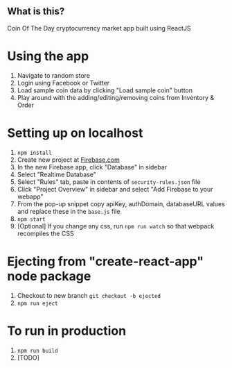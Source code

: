 ## What is this?

Coin Of The Day cryptocurrency market app built using ReactJS

# Using the app
1. Navigate to random store
2. Login using Facebook or Twitter
3. Load sample coin data by clicking "Load sample coin" button
4. Play around with the adding/editing/removing coins from Inventory & Order

# Setting up on localhost
1. `npm install`
2. Create new project at [Firebase.com](https://console.firebase.google.com/)
3. In the new Firebase app, click "Database" in sidebar
4. Select "Realtime Database"
5. Select "Rules" tab, paste in contents of `security-rules.json` file
6. Click "Project Overview" in sidebar and select "Add Firebase to your webapp"
7. From the pop-up snippet copy apiKey, authDomain, databaseURL values and replace these in the `base.js` file
8. `npm start`
9. [Optional] If you change any css, run `npm run watch` so that webpack recompiles the CSS

# Ejecting from "create-react-app" node package
1. Checkout to new branch `git checkout -b ejected`
2. `npm run eject`

# To run in production
1. `npm run build`
2. [TODO]